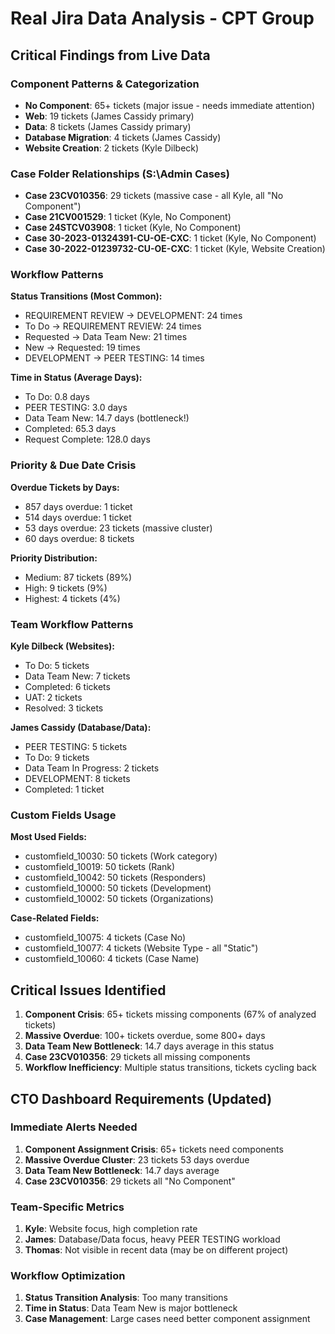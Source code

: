 # Real Jira Data Analysis - CPT Group

## Critical Findings from Live Data

### Component Patterns & Categorization
- **No Component**: 65+ tickets (major issue - needs immediate attention)
- **Web**: 19 tickets (James Cassidy primary)
- **Data**: 8 tickets (James Cassidy primary) 
- **Database Migration**: 4 tickets (James Cassidy)
- **Website Creation**: 2 tickets (Kyle Dilbeck)

### Case Folder Relationships (S:\Admin Cases)
- **Case 23CV010356**: 29 tickets (massive case - all Kyle, all "No Component")
- **Case 21CV001529**: 1 ticket (Kyle, No Component)
- **Case 24STCV03908**: 1 ticket (Kyle, No Component)
- **Case 30-2023-01324391-CU-OE-CXC**: 1 ticket (Kyle, No Component)
- **Case 30-2022-01239732-CU-OE-CXC**: 1 ticket (Kyle, Website Creation)

### Workflow Patterns
**Status Transitions (Most Common):**
- REQUIREMENT REVIEW → DEVELOPMENT: 24 times
- To Do → REQUIREMENT REVIEW: 24 times  
- Requested → Data Team New: 21 times
- New → Requested: 19 times
- DEVELOPMENT → PEER TESTING: 14 times

**Time in Status (Average Days):**
- To Do: 0.8 days
- PEER TESTING: 3.0 days
- Data Team New: 14.7 days (bottleneck!)
- Completed: 65.3 days
- Request Complete: 128.0 days

### Priority & Due Date Crisis
**Overdue Tickets by Days:**
- 857 days overdue: 1 ticket
- 514 days overdue: 1 ticket
- 53 days overdue: 23 tickets (massive cluster)
- 60 days overdue: 8 tickets

**Priority Distribution:**
- Medium: 87 tickets (89%)
- High: 9 tickets (9%)
- Highest: 4 tickets (4%)

### Team Workflow Patterns
**Kyle Dilbeck (Websites):**
- To Do: 5 tickets
- Data Team New: 7 tickets
- Completed: 6 tickets
- UAT: 2 tickets
- Resolved: 3 tickets

**James Cassidy (Database/Data):**
- PEER TESTING: 5 tickets
- To Do: 9 tickets
- Data Team In Progress: 2 tickets
- DEVELOPMENT: 8 tickets
- Completed: 1 ticket

### Custom Fields Usage
**Most Used Fields:**
- customfield_10030: 50 tickets (Work category)
- customfield_10019: 50 tickets (Rank)
- customfield_10042: 50 tickets (Responders)
- customfield_10000: 50 tickets (Development)
- customfield_10002: 50 tickets (Organizations)

**Case-Related Fields:**
- customfield_10075: 4 tickets (Case No)
- customfield_10077: 4 tickets (Website Type - all "Static")
- customfield_10060: 4 tickets (Case Name)

## Critical Issues Identified

1. **Component Crisis**: 65+ tickets missing components (67% of analyzed tickets)
2. **Massive Overdue**: 100+ tickets overdue, some 800+ days
3. **Data Team New Bottleneck**: 14.7 days average in this status
4. **Case 23CV010356**: 29 tickets all missing components
5. **Workflow Inefficiency**: Multiple status transitions, tickets cycling back

## CTO Dashboard Requirements (Updated)

### Immediate Alerts Needed
1. **Component Assignment Crisis**: 65+ tickets need components
2. **Massive Overdue Cluster**: 23 tickets 53 days overdue
3. **Data Team New Bottleneck**: 14.7 days average
4. **Case 23CV010356**: 29 tickets all "No Component"

### Team-Specific Metrics
1. **Kyle**: Website focus, high completion rate
2. **James**: Database/Data focus, heavy PEER TESTING workload
3. **Thomas**: Not visible in recent data (may be on different project)

### Workflow Optimization
1. **Status Transition Analysis**: Too many transitions
2. **Time in Status**: Data Team New is major bottleneck
3. **Case Management**: Large cases need better component assignment
